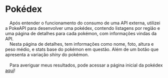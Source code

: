 # Pokédex

&emsp;Após entender o funcionamento do consumo de uma API externa, utilizei a PokeAPI para desenvolver uma pokédex, contendo listagens por região e uma página de detalhes para cada pokémon, com informações vindas da API.<br>
&emsp;Nesta página de detalhes, tem informações como nome, foto, altura e peso médio, e stats base do pokémon em questão. Além de um botão que apresenta a variação *shiny* do pokémon.
<br><br>
&emsp;Para averiguar meus resultados, pode acessar a página inicial da pokédex [aqui](https://felipealves14.github.io/projetos-front-end/pokedex/)!